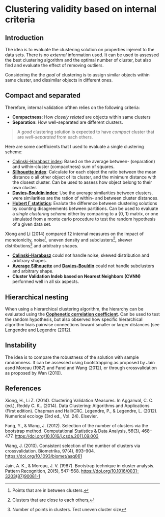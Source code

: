# Clustering validity based on internal criteria

## Introduction

The idea is to evaluate the clustering solution on properties injerent to the data sets. 
There is no *external* information used. It can be used to assessed the best
clustering algorithm and the optimal number of cluster, but also find
and evaluate the effect of removing outliers.

Considering the the *goal* of clustering is to assign similar objects
within same cluster, and dissimilar objects in different
ones. 

## Compact and separated
Therefore, internal validation ofthen relies on the following
criteria:

- **Compactness**: How *closely related* are objects within same clusters
- **Separation**: How well-separated are different clusters.

> A *good* clustering solution is expected to have *compact* cluster
> that are *well-separated* from each others.

Here are some coefficients that I used to evaluate a single clustering
scheme:

- [Calinski-Harabasz index](../24): Based on the average between-
  (separation) and within-cluster (compactness) sum of squares.
- [**Silhouette index**](../26): Calculate for each object the ratio between 
  the mean distance o all other object of its cluster, and the minimum distance 
  with the closest cluster. Can be used to assess how object belong 
  to their own cluster.
- [**Davies-Bouldin index**](../25): Use the average similarities between
  clusters, were similarities are the ration of within- and between
  cluster distances.
- [**Hubert Γ statistics**](../22): Evalute the difference between clustering
  solutions by counting disagreements between partitions. Can be used to
  evaluate a *single clustering scheme* either by comparing to a {0, 1}
  matrix, or one simulated from a monte carlo procedure to test the
  random hypothesis of a given data set.


Xiong and Li (2014) compared 12 internal measures on the impact of
monotonicity, noise[^info1], uneven density and
subclusters[^info2], skewer distributions[^info3] and arbitratry shapes.

- [**Calinski-Harabasz**](../24) could not handle  noise, skewed distribution
  and arbitrary shapes.
- [**Average Silhouette**](../26) and [**Davies-Bouldin**](../25) could not handle subclusters and
  arbitrary shape.
- **Cluster Validation Indeb based on Nearest Neighbors (CVNN)** performed well in all six aspects.

## Hierarchical nesting

When using a hierarchical clustering algorithm, the hierarchy can be
evaluated using the [**Cophenetic correlation coefficient**](../23). Can be used to test the
random hypothesis, but also observed how specific hierarchical algorithm
biais pairwise connections toward smaller or larger distances (see
Lengendre and Legendre (2012).

## Instability

The idea is to compare the robustness of the solution with sample
randomness. It can be assessed using bootstrapping as
proposed by Jain asnd Moreau (1987) and Fand and Wang (2012), or through crossvalidation
as proposed by Wan (2010). 

## References

Xiong, H., Li Z. (2014). Clustering Validation Measures. In Aggarwal, C. C. (ed.), Reddy C. K.. (2014). Data Clustering: Algorithms and Applications (First edition). Chapman and Hall/CRC.
Legendre, P., & Legendre, L. (2012). Numerical ecology (3rd ed., Vol. 24). Elsevier.

Fang, Y., & Wang, J. (2012). Selection of the number of clusters via the bootstrap method. Computational Statistics & Data Analysis, 56(3), 468–477. <https://doi.org/10.1016/j.csda.2011.09.003>

Wang, J. (2010). Consistent selection of the number of clusters via crossvalidation. Biometrika, 97(4), 893–904. <https://doi.org/10.1093/biomet/asq061>

Jain, A. K., & Moreau, J. V. (1987). Bootstrap technique in cluster analysis. Pattern Recognition, 20(5), 547–568. <https://doi.org/10.1016/0031-3203(87)90081-1>


[^info1]: Points that are in between clusters.
[^info2]: Clusters that are close to each others,
[^info3]: Number of points in clusters. Test uneven cluster size
